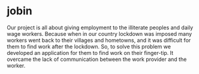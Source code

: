 # jobin

Our project is all about giving employment to the illiterate peoples and daily wage workers. Because when in our country lockdown was imposed many workers went back to their villages and hometowns, and it was difficult for them to find work after the lockdown. So, to solve this problem we developed an application for them to find work on their finger-tip. It overcame the lack of communication between the work provider and the worker. 
